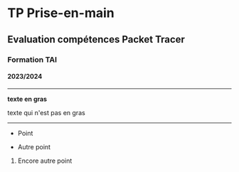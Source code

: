 # TP Prise-en-main
## Evaluation compétences Packet Tracer
### Formation TAI
#### 2023/2024

---

**texte en gras**

texte qui n'est pas en gras


---

- Point

* Autre point

1. Encore autre point